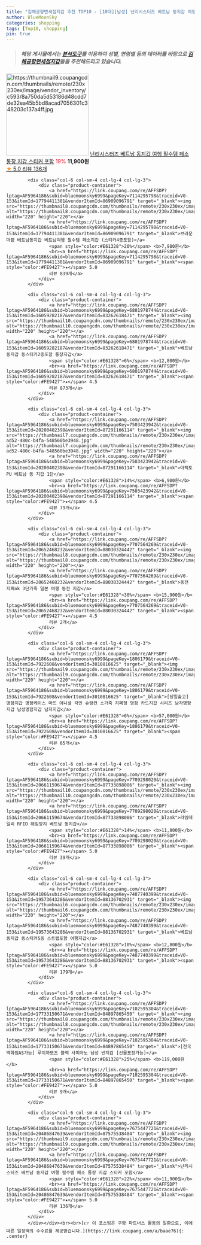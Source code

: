 ```yaml
---
title: "김해공항면세점지갑 추천 TOP10 - [10대][남성] 난리시스터즈 베트남 동지갑 여행 필수템 페소 통장 지갑 스티커 포함"
author: BlueMoonSky
categories: shopping
tags: [Top10, shopping]
pin: true
---
```


> ##### 해당 게시물에서는 [**분석도구**](https://itemscout.io/)를 이용하여 **성별**, **연령별** 등의 데이터를 바탕으로 [**김해공항면세점지갑**](https://link.coupang.com/a/baae76)들을 추천해드리고 있습니다.
<div class="container"><div class="row">
            <div class="col-6 col-sm-4 col-lg-4 col-lg-3">
                <div class="product-container">
                    <a href="https://link.coupang.com/re/AFFSDP?lptag=AF5964186&subid=bluemoonsky6999&pageKey=7675447721&traceid=V0-153&itemId=20486847639&vendorItemId=87575538484" target="_blank"><img src="https://thumbnail9.coupangcdn.com/thumbnails/remote/230x230ex/image/vendor_inventory/c593/8a750da5d53186d48cdd7de32ea45b5bd8acad7056301c348203c137a4ff.jpg" alt="https://thumbnail9.coupangcdn.com/thumbnails/remote/230x230ex/image/vendor_inventory/c593/8a750da5d53186d48cdd7de32ea45b5bd8acad7056301c348203c137a4ff.jpg" width="220" height="220"></a>
                    <a href="https://link.coupang.com/re/AFFSDP?lptag=AF5964186&subid=bluemoonsky6999&pageKey=7675447721&traceid=V0-153&itemId=20486847639&vendorItemId=87575538484" target="_blank">난리시스터즈 베트남 동지갑 여행 필수템 페소 통장 지갑 스티커 포함</a>
                    <span style="color:#E61328">19%</span> <b>11,900원</b>
                    <br><a href="https://link.coupang.com/re/AFFSDP?lptag=AF5964186&subid=bluemoonsky6999&pageKey=7675447721&traceid=V0-153&itemId=20486847639&vendorItemId=87575538484" target="_blank"><span style="color:#FE9427">★</span> 5.0
                    리뷰 136개</a>
                </div>
            </div>
            
            <div class="col-6 col-sm-4 col-lg-4 col-lg-3">
                <div class="product-container">
                    <a href="https://link.coupang.com/re/AFFSDP?lptag=AF5964186&subid=bluemoonsky6999&pageKey=7114295798&traceid=V0-153&itemId=17794411381&vendorItemId=86909096791" target="_blank"><img src="https://thumbnail8.coupangcdn.com/thumbnails/remote/230x230ex/image/vendor_inventory/9577/74f1bc84c6555b8ac99cd36dbf98fcbeeee089b13e68d086ae3b7fd65817.jpg" alt="https://thumbnail8.coupangcdn.com/thumbnails/remote/230x230ex/image/vendor_inventory/9577/74f1bc84c6555b8ac99cd36dbf98fcbeeee089b13e68d086ae3b7fd65817.jpg" width="220" height="220"></a>
                    <a href="https://link.coupang.com/re/AFFSDP?lptag=AF5964186&subid=bluemoonsky6999&pageKey=7114295798&traceid=V0-153&itemId=17794411381&vendorItemId=86909096791" target="_blank">브라운마켙 베트남동지갑 베트남여행 필수템 페소지갑 (스티커4종포함)</a>
                    <span style="color:#E61328">20%</span> <b>7,980원</b>
                    <br><a href="https://link.coupang.com/re/AFFSDP?lptag=AF5964186&subid=bluemoonsky6999&pageKey=7114295798&traceid=V0-153&itemId=17794411381&vendorItemId=86909096791" target="_blank"><span style="color:#FE9427">★</span> 5.0
                    리뷰 839개</a>
                </div>
            </div>
            
            <div class="col-6 col-sm-4 col-lg-4 col-lg-3">
                <div class="product-container">
                    <a href="https://link.coupang.com/re/AFFSDP?lptag=AF5964186&subid=bluemoonsky6999&pageKey=6801978744&traceid=V0-153&itemId=16059282187&vendorItemId=83262618471" target="_blank"><img src="https://thumbnail10.coupangcdn.com/thumbnails/remote/230x230ex/image/vendor_inventory/0535/2269311db009cf8429fe5d07b135c8c36000982f3e4f0855d24adaa4de83.jpg" alt="https://thumbnail10.coupangcdn.com/thumbnails/remote/230x230ex/image/vendor_inventory/0535/2269311db009cf8429fe5d07b135c8c36000982f3e4f0855d24adaa4de83.jpg" width="220" height="220"></a>
                    <a href="https://link.coupang.com/re/AFFSDP?lptag=AF5964186&subid=bluemoonsky6999&pageKey=6801978744&traceid=V0-153&itemId=16059282187&vendorItemId=83262618471" target="_blank">베트남 동지갑 동스티커2종포함 통장지갑</a>
                    <span style="color:#E61328">6%</span> <b>12,800원</b>
                    <br><a href="https://link.coupang.com/re/AFFSDP?lptag=AF5964186&subid=bluemoonsky6999&pageKey=6801978744&traceid=V0-153&itemId=16059282187&vendorItemId=83262618471" target="_blank"><span style="color:#FE9427">★</span> 4.5
                    리뷰 873개</a>
                </div>
            </div>
            
            <div class="col-6 col-sm-4 col-lg-4 col-lg-3">
                <div class="product-container">
                    <a href="https://link.coupang.com/re/AFFSDP?lptag=AF5964186&subid=bluemoonsky6999&pageKey=7503423942&traceid=V0-153&itemId=20200402398&vendorItemId=87291166114" target="_blank"><img src="https://thumbnail7.coupangcdn.com/thumbnails/remote/230x230ex/image/retail/images/2023/09/25/18/5/e3022f72-ad52-480c-b4fa-548560be3948.jpg" alt="https://thumbnail7.coupangcdn.com/thumbnails/remote/230x230ex/image/retail/images/2023/09/25/18/5/e3022f72-ad52-480c-b4fa-548560be3948.jpg" width="220" height="220"></a>
                    <a href="https://link.coupang.com/re/AFFSDP?lptag=AF5964186&subid=bluemoonsky6999&pageKey=7503423942&traceid=V0-153&itemId=20200402398&vendorItemId=87291166114" target="_blank">아펙토 PU 베트남 동 지갑 1단</a>
                    <span style="color:#E61328">14%</span> <b>6,900원</b>
                    <br><a href="https://link.coupang.com/re/AFFSDP?lptag=AF5964186&subid=bluemoonsky6999&pageKey=7503423942&traceid=V0-153&itemId=20200402398&vendorItemId=87291166114" target="_blank"><span style="color:#FE9427">★</span> 4.5
                    리뷰 79개</a>
                </div>
            </div>
            
            <div class="col-6 col-sm-4 col-lg-4 col-lg-3">
                <div class="product-container">
                    <a href="https://link.coupang.com/re/AFFSDP?lptag=AF5964186&subid=bluemoonsky6999&pageKey=7707564269&traceid=V0-153&itemId=20652468232&vendorItemId=88030324442" target="_blank"><img src="https://thumbnail8.coupangcdn.com/thumbnails/remote/230x230ex/image/vendor_inventory/83fe/6ce22014b5678958758d0f0c8dae4b3f89b9eb49107cbb2f3e3d8f6c85b1.jpg" alt="https://thumbnail8.coupangcdn.com/thumbnails/remote/230x230ex/image/vendor_inventory/83fe/6ce22014b5678958758d0f0c8dae4b3f89b9eb49107cbb2f3e3d8f6c85b1.jpg" width="220" height="220"></a>
                    <a href="https://link.coupang.com/re/AFFSDP?lptag=AF5964186&subid=bluemoonsky6999&pageKey=7707564269&traceid=V0-153&itemId=20652468232&vendorItemId=88030324442" target="_blank">동전 지폐ok 3단가죽 일본 여행 동전 지갑</a>
                    <span style="color:#E61328">30%</span> <b>15,900원</b>
                    <br><a href="https://link.coupang.com/re/AFFSDP?lptag=AF5964186&subid=bluemoonsky6999&pageKey=7707564269&traceid=V0-153&itemId=20652468232&vendorItemId=88030324442" target="_blank"><span style="color:#FE9427">★</span> 4.5
                    리뷰 2개</a>
                </div>
            </div>
            
            <div class="col-6 col-sm-4 col-lg-4 col-lg-3">
                <div class="product-container">
                    <a href="https://link.coupang.com/re/AFFSDP?lptag=AF5964186&subid=bluemoonsky6999&pageKey=1806179&traceid=V0-153&itemId=7922608&vendorItemId=3010816625" target="_blank"><img src="https://thumbnail9.coupangcdn.com/thumbnails/remote/230x230ex/image/vendor_inventory/e542/5a82386e3a84160d7bd1eb0d0d69f6751db8c3904646a3caa8a0e76255af.jpg" alt="https://thumbnail9.coupangcdn.com/thumbnails/remote/230x230ex/image/vendor_inventory/e542/5a82386e3a84160d7bd1eb0d0d69f6751db8c3904646a3caa8a0e76255af.jpg" width="220" height="220"></a>
                    <a href="https://link.coupang.com/re/AFFSDP?lptag=AF5964186&subid=bluemoonsky6999&pageKey=1806179&traceid=V0-153&itemId=7922608&vendorItemId=3010816625" target="_blank">[당일출고] 명함지갑 명함케이스 마뜨 이니셜 각인 슈렁컨 소가죽 지폐형 명함 카드지갑 시리즈 남자명함지갑 남성명함지갑 남자지갑</a>
                    <span style="color:#E61328">6%</span> <b>57,000원</b>
                    <br><a href="https://link.coupang.com/re/AFFSDP?lptag=AF5964186&subid=bluemoonsky6999&pageKey=1806179&traceid=V0-153&itemId=7922608&vendorItemId=3010816625" target="_blank"><span style="color:#FE9427">★</span> 4.5
                    리뷰 65개</a>
                </div>
            </div>
            
            <div class="col-6 col-sm-4 col-lg-4 col-lg-3">
                <div class="product-container">
                    <a href="https://link.coupang.com/re/AFFSDP?lptag=AF5964186&subid=bluemoonsky6999&pageKey=7709298020&traceid=V0-153&itemId=20661159674&vendorItemId=87733898086" target="_blank"><img src="https://thumbnail10.coupangcdn.com/thumbnails/remote/230x230ex/image/vendor_inventory/4d8b/5f166cc642f92a04fa9070d24d94d0e594289b9ac50366211789ca92b52c.jpg" alt="https://thumbnail10.coupangcdn.com/thumbnails/remote/230x230ex/image/vendor_inventory/4d8b/5f166cc642f92a04fa9070d24d94d0e594289b9ac50366211789ca92b52c.jpg" width="220" height="220"></a>
                    <a href="https://link.coupang.com/re/AFFSDP?lptag=AF5964186&subid=bluemoonsky6999&pageKey=7709298020&traceid=V0-153&itemId=20661159674&vendorItemId=87733898086" target="_blank">라임데일리 RFID 해킹방지 베트남 동지갑</a>
                    <span style="color:#E61328">14%</span> <b>11,800원</b>
                    <br><a href="https://link.coupang.com/re/AFFSDP?lptag=AF5964186&subid=bluemoonsky6999&pageKey=7709298020&traceid=V0-153&itemId=20661159674&vendorItemId=87733898086" target="_blank"><span style="color:#FE9427">★</span> 5.0
                    리뷰 39개</a>
                </div>
            </div>
            
            <div class="col-6 col-sm-4 col-lg-4 col-lg-3">
                <div class="product-container">
                    <a href="https://link.coupang.com/re/AFFSDP?lptag=AF5964186&subid=bluemoonsky6999&pageKey=7487740399&traceid=V0-153&itemId=19573643286&vendorItemId=88136702931" target="_blank"><img src="https://thumbnail6.coupangcdn.com/thumbnails/remote/230x230ex/image/vendor_inventory/6eed/21191bbc65b6de6aad2562403f1343876415b70329c18718d5a6715164ce.jpg" alt="https://thumbnail6.coupangcdn.com/thumbnails/remote/230x230ex/image/vendor_inventory/6eed/21191bbc65b6de6aad2562403f1343876415b70329c18718d5a6715164ce.jpg" width="220" height="220"></a>
                    <a href="https://link.coupang.com/re/AFFSDP?lptag=AF5964186&subid=bluemoonsky6999&pageKey=7487740399&traceid=V0-153&itemId=19573643286&vendorItemId=88136702931" target="_blank">베트남 동지갑 동스티커5종 스트랩포함 여행지갑</a>
                    <span style="color:#E61328">10%</span> <b>12,800원</b>
                    <br><a href="https://link.coupang.com/re/AFFSDP?lptag=AF5964186&subid=bluemoonsky6999&pageKey=7487740399&traceid=V0-153&itemId=19573643286&vendorItemId=88136702931" target="_blank"><span style="color:#FE9427">★</span> 5.0
                    리뷰 179개</a>
                </div>
            </div>
            
            <div class="col-6 col-sm-4 col-lg-4 col-lg-3">
                <div class="product-container">
                    <a href="https://link.coupang.com/re/AFFSDP?lptag=AF5964186&subid=bluemoonsky6999&pageKey=7102595304&traceid=V0-153&itemId=17733150671&vendorItemId=84897865450" target="_blank"><img src="https://thumbnail8.coupangcdn.com/thumbnails/remote/230x230ex/image/vendor_inventory/5112/bbd5400188242a04c93602acee8fae3804ff2562765318d71311afc5434d.jpeg" alt="https://thumbnail8.coupangcdn.com/thumbnails/remote/230x230ex/image/vendor_inventory/5112/bbd5400188242a04c93602acee8fae3804ff2562765318d71311afc5434d.jpeg" width="220" height="220"></a>
                    <a href="https://link.coupang.com/re/AFFSDP?lptag=AF5964186&subid=bluemoonsky6999&pageKey=7102595304&traceid=V0-153&itemId=17733150671&vendorItemId=84897865450" target="_blank">[전국백화점AS가능] 루이까또즈 블랙 사피아노 남성 반지갑 [선물포장가능]</a>
                    <span style="color:#E61328">25%</span> <b>119,000원</b>
                    <br><a href="https://link.coupang.com/re/AFFSDP?lptag=AF5964186&subid=bluemoonsky6999&pageKey=7102595304&traceid=V0-153&itemId=17733150671&vendorItemId=84897865450" target="_blank"><span style="color:#FE9427">★</span> 5.0
                    리뷰 9개</a>
                </div>
            </div>
            
            <div class="col-6 col-sm-4 col-lg-4 col-lg-3">
                <div class="product-container">
                    <a href="https://link.coupang.com/re/AFFSDP?lptag=AF5964186&subid=bluemoonsky6999&pageKey=7675447721&traceid=V0-153&itemId=20486847639&vendorItemId=87575538484" target="_blank"><img src="https://thumbnail9.coupangcdn.com/thumbnails/remote/230x230ex/image/vendor_inventory/c593/8a750da5d53186d48cdd7de32ea45b5bd8acad7056301c348203c137a4ff.jpg" alt="https://thumbnail9.coupangcdn.com/thumbnails/remote/230x230ex/image/vendor_inventory/c593/8a750da5d53186d48cdd7de32ea45b5bd8acad7056301c348203c137a4ff.jpg" width="220" height="220"></a>
                    <a href="https://link.coupang.com/re/AFFSDP?lptag=AF5964186&subid=bluemoonsky6999&pageKey=7675447721&traceid=V0-153&itemId=20486847639&vendorItemId=87575538484" target="_blank">난리시스터즈 베트남 동지갑 여행 필수템 페소 통장 지갑 스티커 포함</a>
                    <span style="color:#E61328">22%</span> <b>11,900원</b>
                    <br><a href="https://link.coupang.com/re/AFFSDP?lptag=AF5964186&subid=bluemoonsky6999&pageKey=7675447721&traceid=V0-153&itemId=20486847639&vendorItemId=87575538484" target="_blank"><span style="color:#FE9427">★</span> 5.0
                    리뷰 136개</a>
                </div>
            </div>
            </div></div><br><br>[👉 이 포스팅은 쿠팡 파트너스 활동의 일환으로, 이에 따른 일정액의 수수료를 제공받습니다.](https://link.coupang.com/a/baae76){: .center}